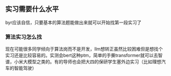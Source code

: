 ## 实习需要什么水平

byr应该自信，只要基本的算法题能做出来就可以开始找第一段实习了

### 算法实习怎么找

现在可能很多同学倾向于算法岗而不是开发，llm想转正虽然比较困难但是想找个实习还是比较容易的。实测会bert这种ptm，简单的手撕transformer就可以去智谱，小米大模型之类的。有的导师也会把大四的保研学生塞外边实习（比如理想汽车的智能驾驶）